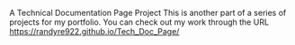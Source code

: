A Technical Documentation Page Project
This is another part of a series of projects for my portfolio.
You can check out my work through the URL
https://randyre922.github.io/Tech_Doc_Page/
